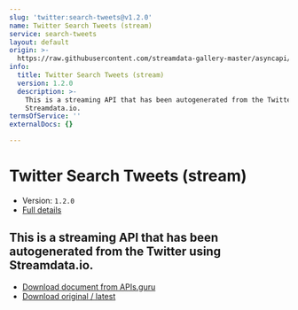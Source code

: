 ```yaml
---
slug: 'twitter:search-tweets@v1.2.0'
name: Twitter Search Tweets (stream)
service: search-tweets
layout: default
origin: >-
  https://raw.githubusercontent.com/streamdata-gallery-master/asyncapi/master/_listings/twitter/twitter-search-tweets-stream-async.md
info:
  title: Twitter Search Tweets (stream)
  version: 1.2.0
  description: >-
    This is a streaming API that has been autogenerated from the Twitter using
    Streamdata.io.
termsOfService: ''
externalDocs: {}

---
```

# Twitter Search Tweets (stream)

* Version: `1.2.0`
* [Full details](../html/twitter:search-tweets@v1.2.0.html)



## This is a streaming API that has been autogenerated from the Twitter using Streamdata.io.



* [Download document from APIs.guru](https://raw.githubusercontent.com/APIs-guru/asyncapi-directory/master/docs/APIs/twitter%3Asearch-tweets%40v1.2.0.yaml)
* [Download original / latest](https://raw.githubusercontent.com/streamdata-gallery-master/asyncapi/master/_listings/twitter/twitter-search-tweets-stream-async.md)

<script type="application/ld+json">
{
  "@context": "http://schema.org/",
  "@type": "WebAPI",
  "description": "This is a streaming API that has been autogenerated from the Twitter using Streamdata.io.",
  "documentation": "",

  "name": "Twitter Search Tweets (stream)"
}
</script>
